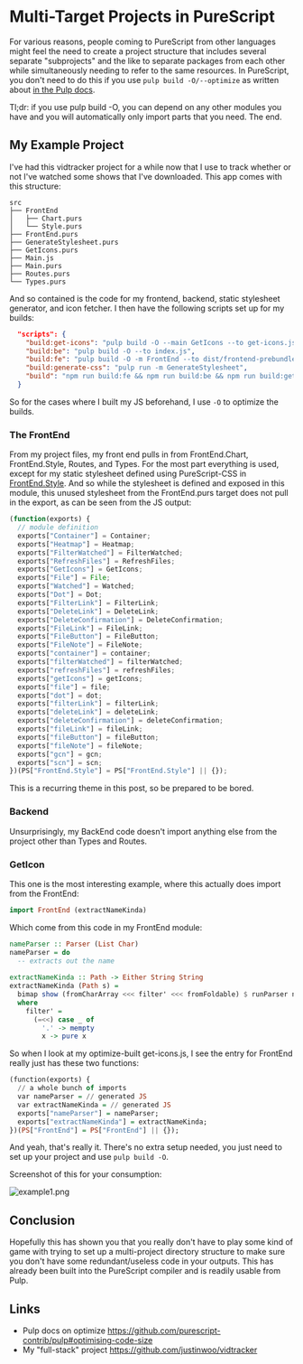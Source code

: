 # Multi-Target Projects in PureScript

For various reasons, people coming to PureScript from other languages might feel the need to create a project structure that includes several separate "subprojects" and the like to separate packages from each other while simultaneously needing to refer to the same resources. In PureScript, you don't need to do this if you use `pulp build -O/--optimize` as written about [in the Pulp docs](https://github.com/purescript-contrib/pulp#optimising-code-size).

Tl;dr: if you use pulp build -O, you can depend on any other modules you have and you will automatically only import parts that you need. The end.

## My Example Project

I've had this vidtracker project for a while now that I use to track whether or not I've watched some shows that I've downloaded. This app comes with this structure:

```
src
├── FrontEnd
│   ├── Chart.purs
│   └── Style.purs
├── FrontEnd.purs
├── GenerateStylesheet.purs
├── GetIcons.purs
├── Main.js
├── Main.purs
├── Routes.purs
└── Types.purs
```

And so contained is the code for my frontend, backend, static stylesheet generator, and icon fetcher. I then have the following scripts set up for my builds:

```json
  "scripts": {
    "build:get-icons": "pulp build -O --main GetIcons --to get-icons.js",
    "build:be": "pulp build -O --to index.js",
    "build:fe": "pulp build -O -m FrontEnd --to dist/frontend-prebundle.js && webpack -p",
    "build:generate-css": "pulp run -m GenerateStylesheet",
    "build": "npm run build:fe && npm run build:be && npm run build:get-icons && npm run build:generate-css"
  }
```

So for the cases where I built my JS beforehand, I use `-O` to optimize the builds.

### The FrontEnd

From my project files, my front end pulls in from FrontEnd.Chart, FrontEnd.Style, Routes, and Types. For the most part everything is used, except for my static stylesheet defined using PureScript-CSS in [FrontEnd.Style](https://github.com/justinwoo/vidtracker/blob/a6b684b7cb903a2ffdd5c4764d746f8fb7ca2a72/src/FrontEnd/Style.purs#L63). And so while the stylesheet is defined and exposed in this module, this unused stylesheet from the FrontEnd.purs target does not pull in the export, as can be seen from the JS output:

```js
(function(exports) {
  // module definition
  exports["Container"] = Container;
  exports["Heatmap"] = Heatmap;
  exports["FilterWatched"] = FilterWatched;
  exports["RefreshFiles"] = RefreshFiles;
  exports["GetIcons"] = GetIcons;
  exports["File"] = File;
  exports["Watched"] = Watched;
  exports["Dot"] = Dot;
  exports["FilterLink"] = FilterLink;
  exports["DeleteLink"] = DeleteLink;
  exports["DeleteConfirmation"] = DeleteConfirmation;
  exports["FileLink"] = FileLink;
  exports["FileButton"] = FileButton;
  exports["FileNote"] = FileNote;
  exports["container"] = container;
  exports["filterWatched"] = filterWatched;
  exports["refreshFiles"] = refreshFiles;
  exports["getIcons"] = getIcons;
  exports["file"] = file;
  exports["dot"] = dot;
  exports["filterLink"] = filterLink;
  exports["deleteLink"] = deleteLink;
  exports["deleteConfirmation"] = deleteConfirmation;
  exports["fileLink"] = fileLink;
  exports["fileButton"] = fileButton;
  exports["fileNote"] = fileNote;
  exports["gcn"] = gcn;
  exports["scn"] = scn;
})(PS["FrontEnd.Style"] = PS["FrontEnd.Style"] || {});
```

This is a recurring theme in this post, so be prepared to be bored.

### Backend

Unsurprisingly, my BackEnd code doesn't import anything else from the project other than Types and Routes.

### GetIcon

This one is the most interesting example, where this actually does import from the FrontEnd:

```hs
import FrontEnd (extractNameKinda)
```

Which come from this code in my FrontEnd module:

```hs
nameParser :: Parser (List Char)
nameParser = do
  -- extracts out the name
  
extractNameKinda :: Path -> Either String String
extractNameKinda (Path s) =
  bimap show (fromCharArray <<< filter' <<< fromFoldable) $ runParser nameParser s
  where
    filter' =
      (=<<) case _ of
        '.' -> mempty
        x -> pure x
```

So when I look at my optimize-built get-icons.js, I see the entry for FrontEnd really just has these two functions:

```hs
(function(exports) {
  // a whole bunch of imports
  var nameParser = // generated JS
  var extractNameKinda = // generated JS
  exports["nameParser"] = nameParser;
  exports["extractNameKinda"] = extractNameKinda;
})(PS["FrontEnd"] = PS["FrontEnd"] || {});
```

And yeah, that's really it. There's no extra setup needed, you just need to set up your project and use `pulp build -O`.

Screenshot of this for your consumption:

![example1.png](https://qiita-image-store.s3.amazonaws.com/0/42481/92e433fd-500c-4cd4-a3be-8f1629f1ecb0.png)

## Conclusion

Hopefully this has shown you that you really don't have to play some kind of game with trying to set up a multi-project directory structure to make sure you don't have some redundant/useless code in your outputs. This has already been built into the PureScript compiler and is readily usable from Pulp.

## Links

* Pulp docs on optimize https://github.com/purescript-contrib/pulp#optimising-code-size
* My "full-stack" project https://github.com/justinwoo/vidtracker

